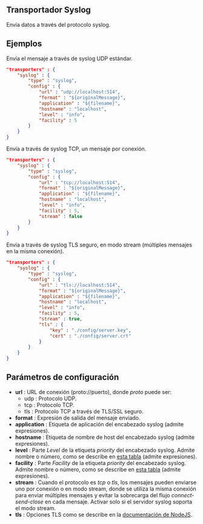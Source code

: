 ## Transportador Syslog

Envía datos a través del protocolo syslog.

## Ejemplos

Envía el mensaje a través de syslog UDP estándar.

```json
"transporters" : {
	"syslog" : {
		"type" : "syslog",
		"config" : {
			"url" : "udp://localhost:514",
			"format" : "${originalMessage}",
			"application" : "${filename}",
			"hostname" : "localhost",
			"level" : "info",
			"facility" : 5
		}
	}
}
```

Envía a través de syslog TCP, un mensaje por conexión.

```json
"transporters" : {
	"syslog" : {
		"type" : "syslog",
		"config" : {
			"url" : "tcp://localhost:514",
			"format" : "${originalMessage}",
			"application" : "${filename}",
			"hostname" : "localhost",
			"level" : "info",
			"facility" : 5,
			"stream" : false
		}
	}
}
```

Envía a través de syslog TLS seguro, en modo stream (múltiples mensajes en la misma conexión).

```json
"transporters" : {
	"syslog" : {
		"type" : "syslog",
		"config" : {
			"url" : "tls://localhost:514",
			"format" : "${originalMessage}",
			"application" : "${filename}",
			"hostname" : "localhost",
			"level" : "info",
			"facility" : 5,
			"stream" : true,
			"tls" : {
				"key" : "./config/server.key",
				"cert" : "./config/server.crt"
			}			
		}
	}
}
```

## Parámetros de configuración
* **url** : URL de conexión (proto://puerto), donde *proto* puede ser:
	* udp : Protocolo UDP.
	* tcp : Protocolo TCP.
	* tls : Protocolo TCP a través de TLS/SSL seguro.
* **format** : Expresión de salida del mensaje enviado.
* **application** : Etiqueta de aplicación del encabezado syslog (admite expresiones).
* **hostname** : Etiqueta de nombre de host del encabezado syslog (admite expresiones).
* **level** : Parte *Level* de la etiqueta *priority* del encabezado syslog. Admite nombre o número, como se describe en [esta tabla](https://en.wikipedia.org/wiki/Syslog#Severity_level) (admite expresiones).
* **facility** : Parte *Facility* de la etiqueta *priority* del encabezado syslog. Admite nombre o número, como se describe en [esta tabla](https://en.wikipedia.org/wiki/Syslog#Facility) (admite expresiones).
* **stream** : Cuando el protocolo es *tcp* o *tls*, los mensajes pueden enviarse uno por conexión o en modo stream, donde se utiliza la misma conexión para enviar múltiples mensajes y evitar la sobrecarga del flujo *connect-send-close* en cada mensaje. Activar solo si el servidor syslog soporta el modo stream.
* **tls** : Opciones TLS como se describe en la [documentación de NodeJS](https://nodejs.org/api/tls.html#tls_tls_createsecurecontext_options).
